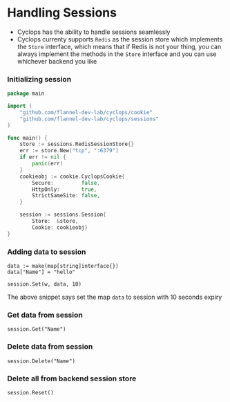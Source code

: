 # Handling Sessions

- Cyclops has the ability to handle sessions seamlessly
- Cyclops currenty supports `Redis` as the session store which implements the `Store` interface, which means that if Redis
is not your thing, you can always implement the methods in the `Store` interface and you can use whichever backend you like

### Initializing session
```go
package main

import (
	"github.com/flannel-dev-lab/cyclops/cookie"
	"github.com/flannel-dev-lab/cyclops/sessions"
)

func main() {
	store := sessions.RedisSessionStore{}
	err := store.New("tcp", ":6379")
	if err != nil {
		panic(err)
	}
	cookieobj := cookie.CyclopsCookie{
		Secure:         false,
		HttpOnly:       true,
		StrictSameSite: false,
	}

	session := sessions.Session{
		Store:  &store,
		Cookie: cookieobj}
}
```

### Adding data to session
```
data := make(map[string]interface{})
data["Name"] = "hello"

session.Set(w, data, 10)
```
The above snippet says set the map `data` to session with 10 seconds expiry

### Get data from session
```
session.Get("Name")
```

### Delete data from session
```
session.Delete("Name")
```

### Delete all from backend session store
```
session.Reset()
```